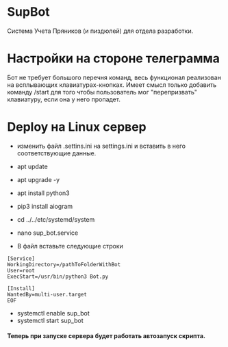 # SupBot
Система Учета Пряников (и пиздюлей) для отдела разработки. 

# Настройки на стороне телеграмма
Бот не требует большого перечня команд, весь функционал реализован на всплывающих клавиатурах-кнопках. Имеет смысл только добавить команду /start для того чтобы пользователь мог "перепризвать" клавиатуру, если она у него пропадет. 

# Deploy на Linux сервер
* изменить файл .settins.ini на settings.ini и вставить в него соответствующие данные. </br>
* apt update
* apt upgrade -y
* apt install python3
* pip3 install aiogram

* cd ../../etc/systemd/system
* nano sup_bot.service

*  В файл вставьте следующие строки
```
[Service]
WorkingDirectory=/pathToFolderWithBot
User=root
ExecStart=/usr/bin/python3 Bot.py

[Install]
WantedBy=multi-user.target
EOF
```
*  systemctl enable sup_bot</br>
*  systemctl start sup_bot</br>
#### Теперь при запуске сервера будет работать автозапуск скрипта. 
